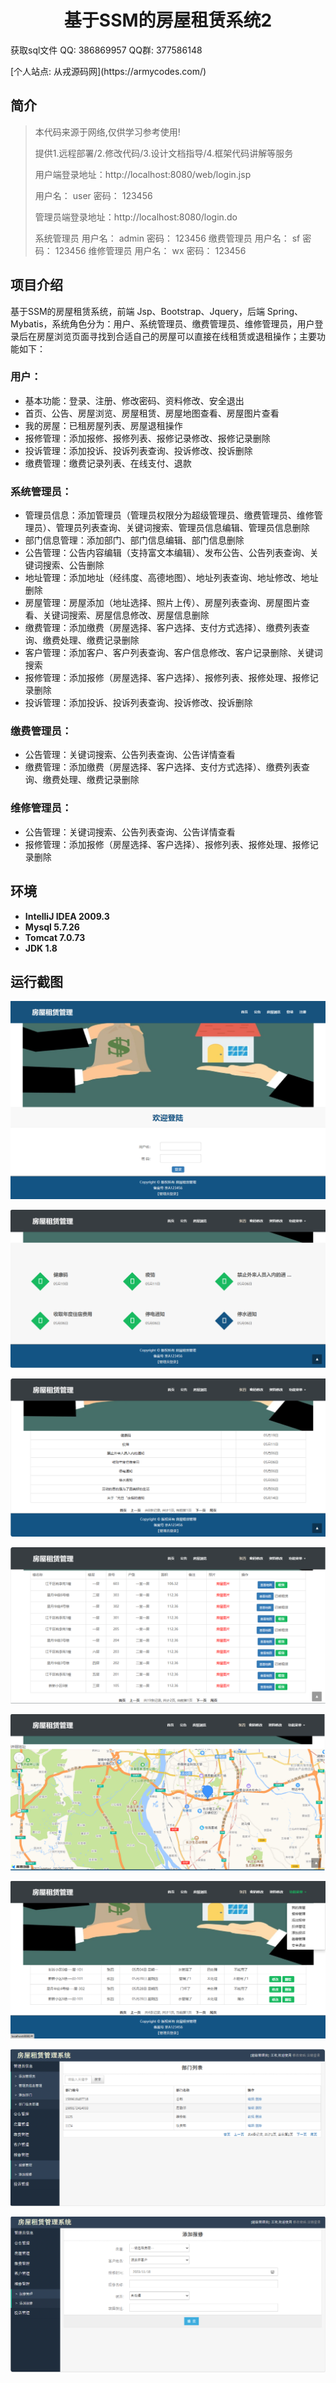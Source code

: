 <p><h1 align="center">基于SSM的房屋租赁系统2</h1></p>

<p> 获取sql文件 QQ: 386869957 QQ群: 377586148 </p>
<p> [个人站点: 从戎源码网](https://armycodes.com/)</p>

## 简介

> 本代码来源于网络,仅供学习参考使用!
>
> 提供1.远程部署/2.修改代码/3.设计文档指导/4.框架代码讲解等服务
>
> 用户端登录地址：http://localhost:8080/web/login.jsp
>
> 用户名： user   密码： 123456
>
> 管理员端登录地址：http://localhost:8080/login.do
>
> 系统管理员 用户名： admin   密码： 123456
> 缴费管理员 用户名： sf   密码： 123456
> 维修管理员 用户名： wx   密码： 123456

## 项目介绍

基于SSM的房屋租赁系统，前端 Jsp、Bootstrap、Jquery，后端 Spring、Mybatis，系统角色分为：用户、系统管理员、缴费管理员、维修管理员，用户登录后在房屋浏览页面寻找到合适自己的房屋可以直接在线租赁或退租操作；主要功能如下：

### 用户：

- 基本功能：登录、注册、修改密码、资料修改、安全退出
- 首页、公告、房屋浏览、房屋租赁、房屋地图查看、房屋图片查看
- 我的房屋：已租房屋列表、房屋退租操作
- 报修管理：添加报修、报修列表、报修记录修改、报修记录删除
- 投诉管理：添加投诉、投诉列表查询、投诉修改、投诉删除
- 缴费管理：缴费记录列表、在线支付、退款

### 系统管理员：

- 管理员信息：添加管理员（管理员权限分为超级管理员、缴费管理员、维修管理员）、管理员列表查询、关键词搜索、管理员信息编辑、管理员信息删除
- 部门信息管理：添加部门、部门信息编辑、部门信息删除
- 公告管理：公告内容编辑（支持富文本编辑）、发布公告、公告列表查询、关键词搜索、公告删除
- 地址管理：添加地址（经纬度、高德地图）、地址列表查询、地址修改、地址删除
- 房屋管理：房屋添加（地址选择、照片上传）、房屋列表查询、房屋图片查看、关键词搜索、房屋信息修改、房屋信息删除
- 缴费管理：添加缴费（房屋选择、客户选择、支付方式选择）、缴费列表查询、缴费处理、缴费记录删除
- 客户管理：添加客户、客户列表查询、客户信息修改、客户记录删除、关键词搜索
- 报修管理：添加报修（房屋选择、客户选择）、报修列表、报修处理、报修记录删除
- 投诉管理：添加投诉、投诉列表查询、投诉修改、投诉删除

### 缴费管理员：

- 公告管理：关键词搜索、公告列表查询、公告详情查看
- 缴费管理：添加缴费（房屋选择、客户选择、支付方式选择）、缴费列表查询、缴费处理、缴费记录删除

### 维修管理员：

- 公告管理：关键词搜索、公告列表查询、公告详情查看
- 报修管理：添加报修（房屋选择、客户选择）、报修列表、报修处理、报修记录删除

## 环境

- <b>IntelliJ IDEA 2009.3</b>
- <b>Mysql 5.7.26</b>
- <b>Tomcat 7.0.73</b>
- <b>JDK 1.8</b>

## 运行截图

![](screenshot/1.png)

![](screenshot/2.png)

![](screenshot/3.png)

![](screenshot/4.png)

![](screenshot/5.png)

![](screenshot/6.png)

![](screenshot/7.png)

![](screenshot/8.png)
